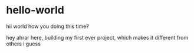 # hello-world
hii world how you doing this time?


hey ahrar here, building my first  ever project, which makes it different from others i guess
